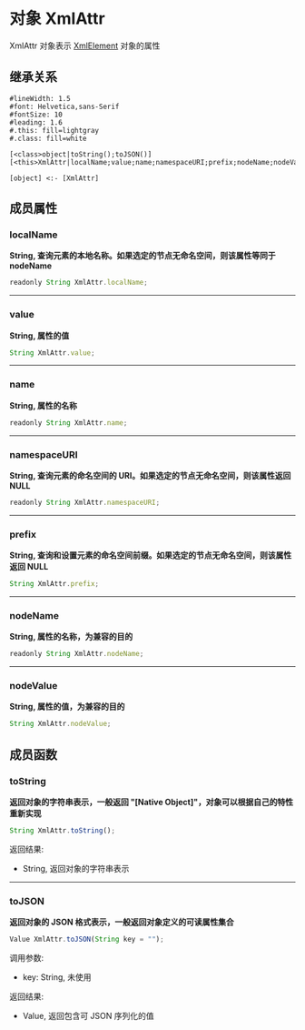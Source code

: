 # 对象 XmlAttr
XmlAttr 对象表示 [XmlElement](XmlElement.md) 对象的属性

## 继承关系
```uml
#lineWidth: 1.5
#font: Helvetica,sans-Serif
#fontSize: 10
#leading: 1.6
#.this: fill=lightgray
#.class: fill=white

[<class>object|toString();toJSON()]
[<this>XmlAttr|localName;value;name;namespaceURI;prefix;nodeName;nodeValue]

[object] <:- [XmlAttr]
```

## 成员属性
        
### localName
**String, 查询元素的本地名称。如果选定的节点无命名空间，则该属性等同于 nodeName**

```JavaScript
readonly String XmlAttr.localName;
```

--------------------------
### value
**String, 属性的值**

```JavaScript
String XmlAttr.value;
```

--------------------------
### name
**String, 属性的名称**

```JavaScript
readonly String XmlAttr.name;
```

--------------------------
### namespaceURI
**String, 查询元素的命名空间的 URI。如果选定的节点无命名空间，则该属性返回 NULL**

```JavaScript
readonly String XmlAttr.namespaceURI;
```

--------------------------
### prefix
**String, 查询和设置元素的命名空间前缀。如果选定的节点无命名空间，则该属性返回 NULL**

```JavaScript
String XmlAttr.prefix;
```

--------------------------
### nodeName
**String, 属性的名称，为兼容的目的**

```JavaScript
readonly String XmlAttr.nodeName;
```

--------------------------
### nodeValue
**String, 属性的值，为兼容的目的**

```JavaScript
String XmlAttr.nodeValue;
```

## 成员函数
        
### toString
**返回对象的字符串表示，一般返回 "[Native Object]"，对象可以根据自己的特性重新实现**

```JavaScript
String XmlAttr.toString();
```

返回结果:
* String, 返回对象的字符串表示

--------------------------
### toJSON
**返回对象的 JSON 格式表示，一般返回对象定义的可读属性集合**

```JavaScript
Value XmlAttr.toJSON(String key = "");
```

调用参数:
* key: String, 未使用

返回结果:
* Value, 返回包含可 JSON 序列化的值

